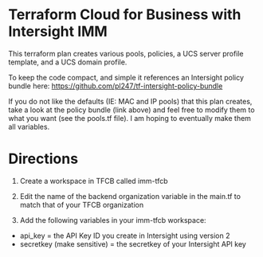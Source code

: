 
# Terraform Cloud for Business with Intersight IMM

This terraform plan creates various pools, policies, a UCS server profile template, and a UCS domain profile.

To keep the code compact, and simple it references an Intersight policy bundle here:
https://github.com/pl247/tf-intersight-policy-bundle

If you do not like the defaults (IE: MAC and IP pools) that this plan creates, take a look at the policy bundle (link above) and feel free to modify them to what you want (see the pools.tf file). I am hoping to eventually make them all variables.

# Directions

1. Create a workspace in TFCB called imm-tfcb

2. Edit the name of the backend organization variable in the main.tf to match that of your TFCB organization

3. Add the following variables in your imm-tfcb workspace:
- api_key = the API Key ID you create in Intersight using version 2
- secretkey (make sensitive) = the secretkey of your Intersight API key